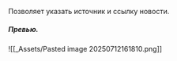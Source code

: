 Позволяет указать источник и ссылку новости.

##### Превью.
![[_Assets/Pasted image 20250712161810.png]]